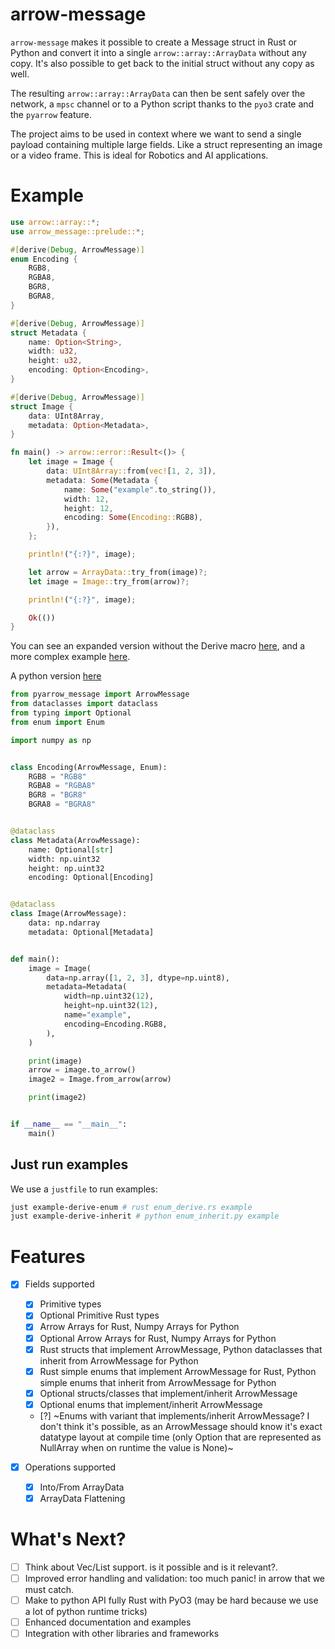 # arrow-message

`arrow-message` makes it possible to create a Message struct in Rust or Python and convert it into a single `arrow::array::ArrayData` without any copy. It's also possible to get back to the initial struct without any copy as well.

The resulting `arrow::array::ArrayData` can then be sent safely over the network, a `mpsc` channel or to a Python script thanks to the `pyo3` crate and the `pyarrow` feature.

The project aims to be used in context where we want to send a single payload containing multiple large fields. Like a struct representing an image or a video frame. This is ideal for Robotics and AI applications.

# Example

```Rust
use arrow::array::*;
use arrow_message::prelude::*;

#[derive(Debug, ArrowMessage)]
enum Encoding {
    RGB8,
    RGBA8,
    BGR8,
    BGRA8,
}

#[derive(Debug, ArrowMessage)]
struct Metadata {
    name: Option<String>,
    width: u32,
    height: u32,
    encoding: Option<Encoding>,
}

#[derive(Debug, ArrowMessage)]
struct Image {
    data: UInt8Array,
    metadata: Option<Metadata>,
}

fn main() -> arrow::error::Result<()> {
    let image = Image {
        data: UInt8Array::from(vec![1, 2, 3]),
        metadata: Some(Metadata {
            name: Some("example".to_string()),
            width: 12,
            height: 12,
            encoding: Some(Encoding::RGB8),
        }),
    };

    println!("{:?}", image);

    let arrow = ArrayData::try_from(image)?;
    let image = Image::try_from(arrow)?;

    println!("{:?}", image);

    Ok(())
}
```

You can see an expanded version without the Derive macro [here](crates/arrow-message/examples/enum_impl.rs), and a more complex example [here](crates/arrow-message/examples/complex.rs).

A python version [here](crates/arrow-message-python/examples/enum_inherit.py)

```python
from pyarrow_message import ArrowMessage
from dataclasses import dataclass
from typing import Optional
from enum import Enum

import numpy as np


class Encoding(ArrowMessage, Enum):
    RGB8 = "RGB8"
    RGBA8 = "RGBA8"
    BGR8 = "BGR8"
    BGRA8 = "BGRA8"


@dataclass
class Metadata(ArrowMessage):
    name: Optional[str]
    width: np.uint32
    height: np.uint32
    encoding: Optional[Encoding]


@dataclass
class Image(ArrowMessage):
    data: np.ndarray
    metadata: Optional[Metadata]


def main():
    image = Image(
        data=np.array([1, 2, 3], dtype=np.uint8),
        metadata=Metadata(
            width=np.uint32(12),
            height=np.uint32(12),
            name="example",
            encoding=Encoding.RGB8,
        ),
    )

    print(image)
    arrow = image.to_arrow()
    image2 = Image.from_arrow(arrow)

    print(image2)


if __name__ == "__main__":
    main()
```

## Just run examples

We use a `justfile` to run examples:

```bash
just example-derive-enum # rust enum_derive.rs example
just example-derive-inherit # python enum_inherit.py example
```

# Features

- [x] Fields supported
  - [x] Primitive types
  - [x] Optional Primitive Rust types
  - [x] Arrow Arrays for Rust, Numpy Arrays for Python
  - [x] Optional Arrow Arrays for Rust, Numpy Arrays for Python
  - [x] Rust structs that implement ArrowMessage, Python dataclasses that inherit from ArrowMessage for Python
  - [x] Rust simple enums that implement ArrowMessage for Rust, Python simple enums that inherit from ArrowMessage for Python
  - [x] Optional structs/classes that implement/inherit ArrowMessage
  - [x] Optional enums that implement/inherit ArrowMessage
  - [?] ~Enums with variant that implements/inherit ArrowMessage? I don't think it's possible, as an ArrowMessage should know it's exact datatype layout at compile time (only Option that are represented as NullArray when on runtime the value is None)~

- [x] Operations supported
  - [x] Into/From ArrayData
  - [x] ArrayData Flattening

# What's Next?

- [ ] Think about Vec/List support. is it possible and is it relevant?.
- [ ] Improved error handling and validation: too much panic! in arrow that we must catch.
- [ ] Make to python API fully Rust with PyO3 (may be hard because we use a lot of python runtime tricks)
- [ ] Enhanced documentation and examples
- [ ] Integration with other libraries and frameworks
